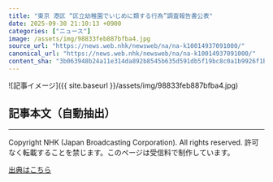 ```yaml
---
title: "東京 港区 “区立幼稚園でいじめに類する行為”調査報告書公表"
date: 2025-09-30 21:10:13 +0900
categories: ["ニュース"]
image: /assets/img/98833feb887bfba4.jpg
source_url: "https://news.web.nhk/newsweb/na/na-k10014937091000/"
canonical_url: "https://news.web.nhk/newsweb/na/na-k10014937091000/"
content_sha: "3b063948b24a11e314da892b8545b635d591db5f19bc8c0a1b9926f1bc4f8264"
---
```


![記事イメージ]({{ site.baseurl }}/assets/img/98833feb887bfba4.jpg)

## 記事本文（自動抽出）
<div><div class="_13tndsj2"><nav aria-label="フッターサイトナビゲーション" class="_13tndsj4"></nav><hr class="esl7kn2s esl7kn1l esl7kn1n _14xli2ae"><p class="esl7kn2s esl7kn1m esl7kn1o _1yvk0f68 _1lugom81">Copyright NHK (Japan Broadcasting Corporation). All rights reserved. 許可なく転載することを禁じます。このページは受信料で制作しています。</p></div></div>

[出典はこちら](https://news.web.nhk/newsweb/na/na-k10014937091000/)
